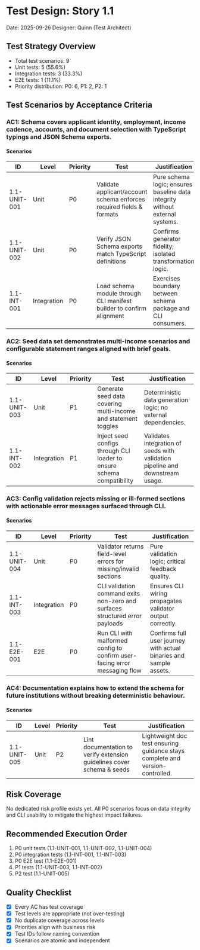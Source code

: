 # Test Design: Story 1.1

Date: 2025-09-26
Designer: Quinn (Test Architect)

## Test Strategy Overview

- Total test scenarios: 9
- Unit tests: 5 (55.6%)
- Integration tests: 3 (33.3%)
- E2E tests: 1 (11.1%)
- Priority distribution: P0: 6, P1: 2, P2: 1

## Test Scenarios by Acceptance Criteria

### AC1: Schema covers applicant identity, employment, income cadence, accounts, and document selection with TypeScript typings and JSON Schema exports.

#### Scenarios

| ID           | Level       | Priority | Test                                                                 | Justification                                                                 |
| ------------ | ----------- | -------- | -------------------------------------------------------------------- | ----------------------------------------------------------------------------- |
| 1.1-UNIT-001 | Unit        | P0       | Validate applicant/account schema enforces required fields & formats | Pure schema logic; ensures baseline data integrity without external systems.  |
| 1.1-UNIT-002 | Unit        | P0       | Verify JSON Schema exports match TypeScript definitions              | Confirms generator fidelity; isolated transformation logic.                   |
| 1.1-INT-001  | Integration | P0       | Load schema module through CLI manifest builder to confirm alignment | Exercises boundary between schema package and CLI consumers.                  |

### AC2: Seed data set demonstrates multi-income scenarios and configurable statement ranges aligned with brief goals.

#### Scenarios

| ID           | Level       | Priority | Test                                                                 | Justification                                                                 |
| ------------ | ----------- | -------- | -------------------------------------------------------------------- | ----------------------------------------------------------------------------- |
| 1.1-UNIT-003 | Unit        | P1       | Generate seed data covering multi-income and statement toggles       | Deterministic data generation logic; no external dependencies.                |
| 1.1-INT-002  | Integration | P1       | Inject seed configs through CLI loader to ensure schema compatibility | Validates integration of seeds with validation pipeline and downstream usage. |

### AC3: Config validation rejects missing or ill-formed sections with actionable error messages surfaced through CLI.

#### Scenarios

| ID           | Level       | Priority | Test                                                                        | Justification                                                                  |
| ------------ | ----------- | -------- | ---------------------------------------------------------------------------- | ------------------------------------------------------------------------------ |
| 1.1-UNIT-004 | Unit        | P0       | Validator returns field-level errors for missing/invalid sections           | Pure validation logic; critical feedback quality.                              |
| 1.1-INT-003  | Integration | P0       | CLI validation command exits non-zero and surfaces structured error payloads | Ensures CLI wiring propagates validator output correctly.                      |
| 1.1-E2E-001  | E2E         | P0       | Run CLI with malformed config to confirm user-facing error messaging flow   | Confirms full user journey with actual binaries and sample assets.             |

### AC4: Documentation explains how to extend the schema for future institutions without breaking deterministic behaviour.

#### Scenarios

| ID           | Level | Priority | Test                                                                     | Justification                                                                  |
| ------------ | ----- | -------- | ------------------------------------------------------------------------ | ------------------------------------------------------------------------------ |
| 1.1-UNIT-005 | Unit  | P2       | Lint documentation to verify extension guidelines cover schema & seeds   | Lightweight doc test ensuring guidance stays complete and version-controlled. |

## Risk Coverage

No dedicated risk profile exists yet. All P0 scenarios focus on data integrity and CLI usability to mitigate the highest impact failures.

## Recommended Execution Order

1. P0 unit tests (1.1-UNIT-001, 1.1-UNIT-002, 1.1-UNIT-004)
2. P0 integration tests (1.1-INT-001, 1.1-INT-003)
3. P0 E2E test (1.1-E2E-001)
4. P1 tests (1.1-UNIT-003, 1.1-INT-002)
5. P2 test (1.1-UNIT-005)

## Quality Checklist

- [x] Every AC has test coverage
- [x] Test levels are appropriate (not over-testing)
- [x] No duplicate coverage across levels
- [x] Priorities align with business risk
- [x] Test IDs follow naming convention
- [x] Scenarios are atomic and independent
